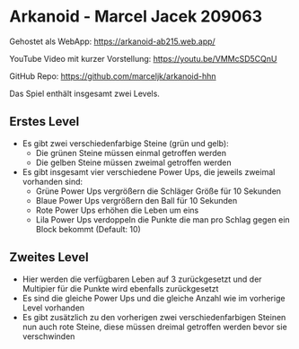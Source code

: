 # Arkanoid - Marcel Jacek 209063

Gehostet als WebApp: https://arkanoid-ab215.web.app/

YouTube Video mit kurzer Vorstellung: https://youtu.be/VMMcSD5CQnU

GitHub Repo: https://github.com/marceljk/arkanoid-hhn

Das Spiel enthält insgesamt zwei Levels. 

## Erstes Level
* Es gibt zwei verschiedenfarbige Steine (grün und gelb):
  * Die grünen Steine müssen einmal getroffen werden
  * Die gelben Steine müssen zweimal getroffen werden
* Es gibt insgesamt vier verschiedene Power Ups, die jeweils zweimal vorhanden sind:
  * Grüne Power Ups vergrößern die Schläger Größe für 10 Sekunden
  * Blaue Power Ups vergrößern den Ball für 10 Sekunden
  * Rote Power Ups erhöhen die Leben um eins
  * Lila Power Ups verdoppeln die Punkte die man pro Schlag gegen ein Block bekommt (Default: 10)

## Zweites Level
* Hier werden die verfügbaren Leben auf 3 zurückgesetzt und der Multipier für die Punkte wird ebenfalls zurückgesetzt
* Es sind die gleiche Power Ups und die gleiche Anzahl wie im vorherige Level vorhanden
* Es gibt zusätzlich zu den vorherigen zwei verschiedenfarbigen Steinen nun auch rote Steine, diese müssen dreimal getroffen werden bevor sie verschwinden

